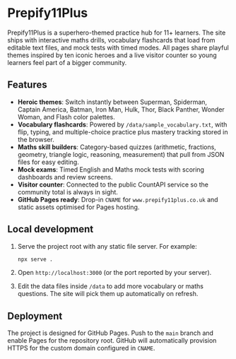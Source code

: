 # Prepify11Plus

Prepify11Plus is a superhero-themed practice hub for 11+ learners. The site ships with interactive maths drills, vocabulary flashcards that load from editable text files, and mock tests with timed modes. All pages share playful themes inspired by ten iconic heroes and a live visitor counter so young learners feel part of a bigger community.

## Features

- **Heroic themes**: Switch instantly between Superman, Spiderman, Captain America, Batman, Iron Man, Hulk, Thor, Black Panther, Wonder Woman, and Flash color palettes.
- **Vocabulary flashcards**: Powered by `/data/sample_vocabulary.txt`, with flip, typing, and multiple-choice practice plus mastery tracking stored in the browser.
- **Maths skill builders**: Category-based quizzes (arithmetic, fractions, geometry, triangle logic, reasoning, measurement) that pull from JSON files for easy editing.
- **Mock exams**: Timed English and Maths mock tests with scoring dashboards and review screens.
- **Visitor counter**: Connected to the public CountAPI service so the community total is always in sight.
- **GitHub Pages ready**: Drop-in `CNAME` for `www.prepify11plus.co.uk` and static assets optimised for Pages hosting.

## Local development

1. Serve the project root with any static file server. For example:

   ```bash
   npx serve .
   ```

2. Open `http://localhost:3000` (or the port reported by your server).

3. Edit the data files inside `/data` to add more vocabulary or maths questions. The site will pick them up automatically on refresh.

## Deployment

The project is designed for GitHub Pages. Push to the `main` branch and enable Pages for the repository root. GitHub will automatically provision HTTPS for the custom domain configured in `CNAME`.
